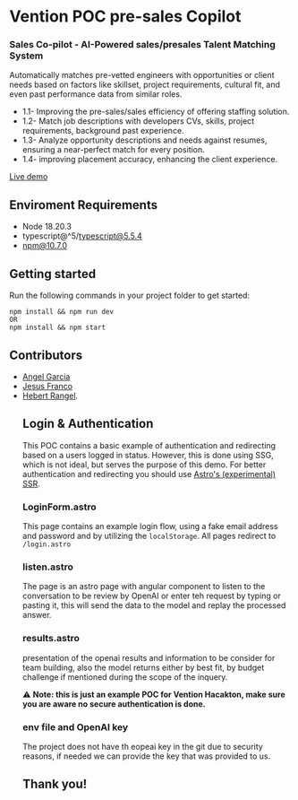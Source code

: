 # Vention POC pre-sales Copilot

### Sales Co-pilot - AI-Powered sales/presales Talent Matching System

Automatically matches pre-vetted engineers with opportunities or client needs based on factors like skillset, project requirements, cultural fit, and even past performance data from similar roles.

- 1.1- Improving the pre-sales/sales efficiency of offering staffing solution.
- 1.2- Match job descriptions with developers CVs, skills, project requirements, background past experience.
- 1.3- Analyze opportunity descriptions and needs against resumes, ensuring a near-perfect match for every position.
- 1.4- improving placement accuracy, enhancing the client experience.

[Live demo]('https://hackathon-vention-24.vercel.app/login/')

## Enviroment Requirements

- Node 18.20.3
- typescript@^5/typescript@5.5.4
- npm@10.7.0

## Getting started

Run the following commands in your project folder to get started:

```console
npm install && npm run dev
OR
npm install && npm start
```

## Contributors

<ul>
<li><a href="mailto:angel.garcia@ventionteams.com">Angel Garcia</a></li>
<li><a href="mailto:jesus.franco@ventionteams.com">Jesus Franco</a></li>
<li><a href="mailto:hebert.rangel@ventionteams.com">Hebert Rangel</a>.</li>

## Login & Authentication

This POC contains a basic example of authentication and redirecting based on a users logged in status. However, this is done using SSG, which is not ideal, but serves the purpose of this demo. For better authentication and redirecting you should use [Astro's (experimental) SSR](https://docs.astro.build/en/guides/server-side-rendering/).

### LoginForm.astro

This page contains an example login flow, using a fake email address and password and by utilizing the `localStorage`. All pages redirect to `/login.astro`

### listen.astro

The page is an astro page with angular component to listen to the conversation to be review by OpenAI or enter teh request by typing or pasting it, this will send the data to the model and replay the processed answer.

### results.astro

presentation of the openai results and information to be consider for team building, also the model returns either by best fit, by budget challenge if mentioned during the scope of the inquery.

⚠️ **Note: this is just an example POC for Vention Hacakton, make sure you are aware no secure authentication is done.**

### env file and OpenAI key

The project does not have th eopeai key in the git due to security reasons, if needed we can provide the key that was provided to us.

## Thank you!
